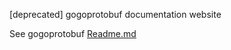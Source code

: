 [deprecated] gogoprotobuf documentation website 

See gogoprotobuf [Readme.md](https://github.com/gogo/protobuf)